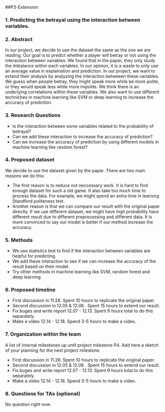 ##P3-Extension
### 1. Predicting the betrayal using the interaction between variables.

### 2. Abstract

In our project, we decide to use the dataset the same as the one we are reading. Our goal is to predict whether a player will betray or not using the interaction between variables.
We found that in the paper, they only study the imbalance within each variables. In our opinion, it is a waste to only use an average value in explaination and prediction.
In our project, we want to extend their analysis by analyzing the interaction betweeen these variables. We guess when people betray, they might speak more while be more polite, 
or they would speak less while more impolite. We think there is an underlying correlations within these variables. We also want to use different techniches in machine learning
like SVM or deep learning to increase the accuracy of prediction.

### 3. Research Questions
 + Is the interaction between some variables related to the probability of betrayal?
 + Can we add these interaction to increase the accuracy of prediction?
 + Can we increase the accuracy of prediction by using different models in machine learning like random forest?

### 4. Proposed dataset
  We decide to use the dataset given by the paper. There are two main reasons we do this:
  + The first reason is to reduce not neccessary work. It is hard to find enough dataset for such a old game. It also take too much time to process the data. For example, we might 
  spend an extra time in learning Standford politeness test.
  + Another reason is that we can compare our result with the original paper directly. If we use different dataset, we might have high probability have different result due to 
  different preprocessing and different data. It is more convinced to say our model is better if our method increase the accuracy.

### 5. Methods
  + We use statistics test to find if the interaction between variables are helpful for predicting.
  + We add these interaction to see if we can increase the accuracy of the result based on their model.
  + Try other methods in machine learning like SVM, random forest and deep learning.

### 6. Proposed timeline
  + First discussion in 11.28. Spent 10 hours to replicate the original paper.
  + Second discussion in 12.05 & 12.06 . Spent 15 hours to extend our result.
  + Fix buges and write report 12.07 - 12.13. Spent 9 hours total to do this separately.
  + Make a video 12.14 - 12.18. Spend 3-5 hours to make a video.

### 7. Organization within the team
A list of internal milestones up until project milestone P4. Add here a sketch of your planning for the next project milestone.

  + First discussion in 11.28. Spent 10 hours to replicate the original paper.
  + Second discussion in 12.05 & 12.06 . Spent 15 hours to extend our result.
  + Fix buges and write report 12.07 - 12.13. Spent 9 hours total to do this separately.
  + Make a video 12.14 - 12.18. Spend 3-5 hours to make a video.
### 8. Questions for TAs (optional)
No question right now.
